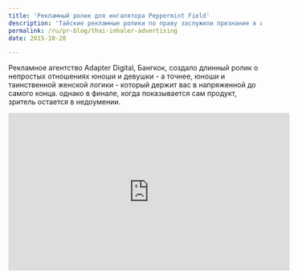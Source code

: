 ```yaml
---
title: 'Рекламный ролик для ингалятора Peppermint Field'
description: 'Тайские рекламные ролики по праву заслужили признание в интернете. Будь то реклама для шампуня или страховой компании, длинные ролики построены по всем законам киножанра, и рассказывают трогательные человеческие истории, не требующие перевода. Но есть и такая реклама, где перевод не поможет: слишком уж странные.'
permalink: /ru/pr-blog/thai-inhaler-advertising
date: 2015-10-20

---
```


Рекламное агентство Adapter Digital, Бангкок, создало длинный ролик о непростых отношениях юноши и девушки - а точнее, юноши и таинственной женской логики - который держит вас в напряженной до самого конца. однако в финале, когда показывается сам продукт, зритель остается в недоумении.

<iframe width="560" height="315" src="https://www.youtube.com/embed/mMVXzbRWc_U" frameborder="0" allowfullscreen></iframe>

